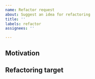 ```yaml
---
name: Refactor request
about: Suggest an idea for refactoring
title: ''
labels: refactor
assignees: ''

---
```


## Motivation

## Refactoring target

<!--- Source files, lines, modules, ... -->
